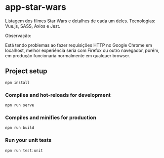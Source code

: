 # app-star-wars
Listagem dos filmes Star Wars e detalhes de cada um deles.
Tecnologias: Vue.js, SASS, Axios e Jest.

Observação:

Está tendo problemas ao fazer requisições HTTP no Google Chrome em localhost, melhor experiência seria com Firefox ou outro navegador, porém, em produção funcionaria normalmente em qualquer browser.

## Project setup
```
npm install
```

### Compiles and hot-reloads for development
```
npm run serve
```

### Compiles and minifies for production
```
npm run build
```

### Run your unit tests
```
npm run test:unit
```
